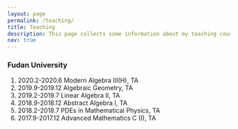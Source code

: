 ```yaml
---
layout: page
permalink: /teaching/
title: Teaching
description: This page collects some information about my teaching courses (or as TA). 
nav: true
---
```


### Fudan University

1. 2020.2-2020.6 Modern Algebra III(H), TA
2. 2019.9-2019.12 Algebraic Geometry, TA
3. 2019.2-2019.7 Linear Algebra II, TA
4. 2018.9-2018.12 Abstract Algebra I, TA
5. 2018.2-2018.7 PDEs in Mathematical Physics, TA
6. 2017.9-2017.12 Advanced Mathematics C (I), TA

